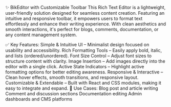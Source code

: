 ✨ BikEditor with Customizable Toolbar
This Rich Text Editor is a lightweight, user-friendly solution designed for seamless content creation. Featuring an intuitive and responsive toolbar, it empowers users to format text effortlessly and enhance their writing experience. With clean aesthetics and smooth interactions, it's perfect for blogs, comments, documentation, or any content management system.

✅ Key Features:
Simple & Intuitive UI – Minimalist design focused on usability and accessibility.
Rich Formatting Tools – Easily apply bold, italic, and lists (ordered/unordered).
Font Size Control – Adjust font sizes to structure content with clarity.
Image Insertion – Add images directly into the editor with a single click.
Active State Indicators – Highlight active formatting options for better editing awareness.
Responsive & Interactive – Clean hover effects, smooth transitions, and responsive layout.
Customizable & Extendable – Built with React and CSS modules, making it easy to integrate and expand.
🚀 Use Cases:
Blog post and article writing
Comment and discussion sections
Documentation editing
Admin dashboards and CMS platforms

